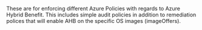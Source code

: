 These are for enforcing different Azure Policies with regards to Azure Hybrid Benefit. This includes simple audit policies in addition to remediation polices that will enable AHB on the specific OS images (imageOffers).
